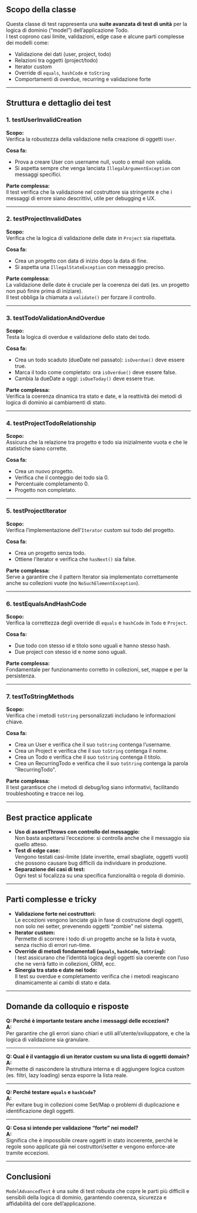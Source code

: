 ## Scopo della classe

Questa classe di test rappresenta una **suite avanzata di test di unità** per la logica di dominio (“model”) dell’applicazione Todo.  
I test coprono casi limite, validazioni, edge case e alcune parti complesse dei modelli come:  
- Validazione dei dati (user, project, todo)
- Relazioni tra oggetti (project/todo)
- Iterator custom
- Override di `equals`, `hashCode` e `toString`
- Comportamenti di overdue, recurring e validazione forte

---

## Struttura e dettaglio dei test

### 1. **testUserInvalidCreation**

**Scopo:**  
Verifica la robustezza della validazione nella creazione di oggetti `User`.

**Cosa fa:**  
- Prova a creare User con username null, vuoto o email non valida.
- Si aspetta sempre che venga lanciata `IllegalArgumentException` con messaggi specifici.

**Parte complessa:**  
Il test verifica che la validazione nel costruttore sia stringente e che i messaggi di errore siano descrittivi, utile per debugging e UX.

---

### 2. **testProjectInvalidDates**

**Scopo:**  
Verifica che la logica di validazione delle date in `Project` sia rispettata.

**Cosa fa:**  
- Crea un progetto con data di inizio dopo la data di fine.
- Si aspetta una `IllegalStateException` con messaggio preciso.

**Parte complessa:**  
La validazione delle date è cruciale per la coerenza dei dati (es. un progetto non può finire prima di iniziare).  
Il test obbliga la chiamata a `validate()` per forzare il controllo.

---

### 3. **testTodoValidationAndOverdue**

**Scopo:**  
Testa la logica di overdue e validazione dello stato dei todo.

**Cosa fa:**  
- Crea un todo scaduto (dueDate nel passato): `isOverdue()` deve essere true.
- Marca il todo come completato: ora `isOverdue()` deve essere false.
- Cambia la dueDate a oggi: `isDueToday()` deve essere true.

**Parte complessa:**  
Verifica la coerenza dinamica tra stato e date, e la reattività dei metodi di logica di dominio ai cambiamenti di stato.

---

### 4. **testProjectTodoRelationship**

**Scopo:**  
Assicura che la relazione tra progetto e todo sia inizialmente vuota e che le statistiche siano corrette.

**Cosa fa:**  
- Crea un nuovo progetto.
- Verifica che il conteggio dei todo sia 0.
- Percentuale completamento 0.
- Progetto non completato.

---

### 5. **testProjectIterator**

**Scopo:**  
Verifica l’implementazione dell’`Iterator` custom sui todo del progetto.

**Cosa fa:**  
- Crea un progetto senza todo.
- Ottiene l’iterator e verifica che `hasNext()` sia false.

**Parte complessa:**  
Serve a garantire che il pattern Iterator sia implementato correttamente anche su collezioni vuote (no `NoSuchElementException`).

---

### 6. **testEqualsAndHashCode**

**Scopo:**  
Verifica la correttezza degli override di `equals` e `hashCode` in `Todo` e `Project`.

**Cosa fa:**  
- Due todo con stesso id e titolo sono uguali e hanno stesso hash.
- Due project con stesso id e nome sono uguali.

**Parte complessa:**  
Fondamentale per funzionamento corretto in collezioni, set, mappe e per la persistenza.

---

### 7. **testToStringMethods**

**Scopo:**  
Verifica che i metodi `toString` personalizzati includano le informazioni chiave.

**Cosa fa:**  
- Crea un User e verifica che il suo `toString` contenga l’username.
- Crea un Project e verifica che il suo `toString` contenga il nome.
- Crea un Todo e verifica che il suo `toString` contenga il titolo.
- Crea un RecurringTodo e verifica che il suo `toString` contenga la parola "RecurringTodo".

**Parte complessa:**  
Il test garantisce che i metodi di debug/log siano informativi, facilitando troubleshooting e tracce nei log.

---

## Best practice applicate

- **Uso di assertThrows con controllo del messaggio:**  
  Non basta aspettarsi l’eccezione: si controlla anche che il messaggio sia quello atteso.
- **Test di edge case:**  
  Vengono testati casi-limite (date invertite, email sbagliate, oggetti vuoti) che possono causare bug difficili da individuare in produzione.
- **Separazione dei casi di test:**  
  Ogni test si focalizza su una specifica funzionalità o regola di dominio.

---

## Parti complesse e tricky

- **Validazione forte nei costruttori:**  
  Le eccezioni vengono lanciate già in fase di costruzione degli oggetti, non solo nei setter, prevenendo oggetti “zombie” nel sistema.
- **Iterator custom:**  
  Permette di scorrere i todo di un progetto anche se la lista è vuota, senza rischio di errori run-time.
- **Override di metodi fondamentali (`equals`, `hashCode`, `toString`):**  
  I test assicurano che l’identità logica degli oggetti sia coerente con l’uso che ne verrà fatto in collezioni, ORM, ecc.
- **Sinergia tra stato e date nei todo:**  
  Il test su overdue e completamento verifica che i metodi reagiscano dinamicamente ai cambi di stato e data.

---

## Domande da colloquio e risposte

**Q: Perché è importante testare anche i messaggi delle eccezioni?**  
**A:**  
Per garantire che gli errori siano chiari e utili all’utente/sviluppatore, e che la logica di validazione sia granulare.

---

**Q: Qual è il vantaggio di un iterator custom su una lista di oggetti domain?**  
**A:**  
Permette di nascondere la struttura interna e di aggiungere logica custom (es. filtri, lazy loading) senza esporre la lista reale.

---

**Q: Perché testare `equals` e `hashCode`?**  
**A:**  
Per evitare bug in collezioni come Set/Map o problemi di duplicazione e identificazione degli oggetti.

---

**Q: Cosa si intende per validazione “forte” nei model?**  
**A:**  
Significa che è impossibile creare oggetti in stato incoerente, perché le regole sono applicate già nei costruttori/setter e vengono enforce-ate tramite eccezioni.

---

## Conclusioni

`ModelAdvancedTest` è una suite di test robusta che copre le parti più difficili e sensibili della logica di dominio, garantendo coerenza, sicurezza e affidabilità del core dell’applicazione.